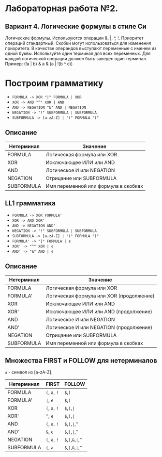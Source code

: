 # Лабораторная работа №2.
## Вариант 4. Логические формулы в стиле Си
Логические формулы. Используются операции &, |, ^, !. Приоритет
операций стандартный. Скобки могут использоваться для изменения
приоритета.
В качестве операндов выступают переменные с именем из одной буквы.
Используйте один терминал для всех переменных. Для каждой логической
операции должен быть заведен один терминал.
Пример: (!a | b) & a & (a | !(b ^ c))

# Построим грамматику

* `FORMULA -> XOR "|" FORMULA | XOR`
* `XOR -> AND "^" XOR | AND`
* `AND -> NEGATION "&" AND | NEGATION`
* `NEGATION -> "!" SUBFORMULA | SUBFORMULA`
* `SUBFORMULA -> [a-zA-Z] | "(" FORMULA ")"`

## Описание 

Нетерминал    | Значение
------------- | -------------
FORMULA  | Логическая формула или XOR
XOR | Исключающее ИЛИ или AND
AND | Логическое И или NEGATION
NEGATION | Отрицание или SUBFORMULA
SUBFORMULA | Имя переменной или формула в скобках

## LL1 грамматика

* `FORMULA -> XOR FORMULA'`
* `XOR -> AND XOR'`
* `AND -> NEGATION AND'`
* `NEGATION -> "!" SUBFORMULA | SUBFORMULA`
* `SUBFORMULA -> [a-zA-Z] | "(" FORMULA ")"`
* `FORMULA' -> "|" FORMULA | ϵ`
* `XOR' -> "^" XOR | ϵ`
* `AND' -> "&" AND | ϵ`

## Описание 

Нетерминал    | Значение
------------- | -------------
FORMULA  | Логическая формула или XOR
FORMULA'  | Логическая формула или XOR (продолжение)
XOR | Исключающее ИЛИ или AND
XOR' | Исключающее ИЛИ или AND (продолжение)
AND | Логическое И или NEGATION
AND' | Логическое И или NEGATION (продолжение)
NEGATION | Отрицание или SUBFORMULA
SUBFORMULA | Имя переменной или формула в скобках

## Множества FIRST и FOLLOW для нетерминалов

`a` - символ из [a-zA-Z]. 

Нетерминал | FIRST    | FOLLOW
-----------|----------|-------
FORMULA          | `(`, `a`, `!` | `$`,`)`
FORMULA'         | `∣`, `ϵ` | `$`,`)`
XOR              | `(`, `a`, `!` | `$`,`)`,`∣`
XOR'             | `^`, `ϵ` | `$`,`)`,`∣`
AND              | `(`, `a`, `!` | `$`,`)`,`∣`,`^`
AND'             | `&`, `ϵ` | `$`,`)`,`∣`,`^`
NEGATION         | `(`, `a`, `!` | `$`,`)`,`&`,`∣`,`^`
SUBFORMULA       | `(`, `a` | `$`,`)`,`&`,`∣`,`^`
